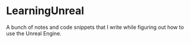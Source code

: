 # LearningUnreal
A bunch of notes and code snippets that I write while figuring out how to use the Unreal Engine.
